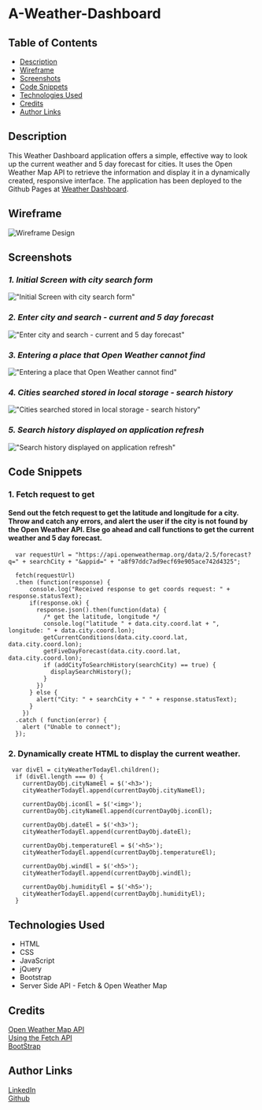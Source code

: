 # A-Weather-Dashboard
## Table of Contents
* [Description](#description)
* [Wireframe](#wireframe)
* [Screenshots](#screenshots)
* [Code Snippets](#code-snippets)
* [Technologies Used](#technologies-used)
* [Credits](#credits)
* [Author Links](#author-links)

## Description

This Weather Dashboard application offers a simple, effective way to look up the current weather and 5 day forecast for cities. It uses the Open Weather Map API to retrieve the information and display it in a dynamically created, responsive interface. The application has been deployed to the Github Pages at [Weather Dashboard](https://sbhikshe.github.io/A-Weather-Dashboard/).

## Wireframe
![Wireframe Design](./assets/images/WD_1.png)

## Screenshots
### *1. Initial Screen with city search form*
!["Initial Screen with city search form"](./assets/images/WD_2.png)

### *2. Enter city and search - current and 5 day forecast*
!["Enter city and search - current and 5 day forecast"](./assets/images/WD_3.png)

### *3. Entering a place that Open Weather cannot find*
!["Entering a place that Open Weather cannot find"](./assets/images/WD_4.png)

### *4. Cities searched stored in local storage - search history*
!["Cities searched stored in local storage - search history"](./assets/images/WD_5.png)

### *5. Search history displayed on application refresh*
!["Search history displayed on application refresh"](./assets/images/WD_6.png)

## Code Snippets

### 1. Fetch request to get 
#### Send out the fetch request to get the latitude and longitude for a city. Throw and catch any errors, and alert the user if the city is not found by the Open Weather API. Else go ahead and call functions to get the current weather and 5 day forecast.
```
  var requestUrl = "https://api.openweathermap.org/data/2.5/forecast?q=" + searchCity + "&appid=" + "a8f97ddc7ad9ecf69e905ace742d4325";

  fetch(requestUrl)
  .then (function(response) {
      console.log("Received response to get coords request: " + response.statusText);
      if(response.ok) {
        response.json().then(function(data) {
          /* get the latitude, longitude */
          console.log("latitude " + data.city.coord.lat + ", longitude: " + data.city.coord.lon);
          getCurrentConditions(data.city.coord.lat, data.city.coord.lon);
          getFiveDayForecast(data.city.coord.lat, data.city.coord.lon);
          if (addCityToSearchHistory(searchCity) == true) {
            displaySearchHistory();
          }
        })
      } else {
        alert("City: " + searchCity + " " + response.statusText);
      }
    })
  .catch ( function(error) {
    alert ("Unable to connect");
  });
```
### 2. Dynamically create HTML to display the current weather.
```
 var divEl = cityWeatherTodayEl.children();
  if (divEl.length === 0) {
    currentDayObj.cityNameEl = $('<h3>');
    cityWeatherTodayEl.append(currentDayObj.cityNameEl);

    currentDayObj.iconEl = $('<img>');
    currentDayObj.cityNameEl.append(currentDayObj.iconEl);

    currentDayObj.dateEl = $('<h3>');
    cityWeatherTodayEl.append(currentDayObj.dateEl);

    currentDayObj.temperatureEl = $('<h5>');
    cityWeatherTodayEl.append(currentDayObj.temperatureEl);

    currentDayObj.windEl = $('<h5>');
    cityWeatherTodayEl.append(currentDayObj.windEl);

    currentDayObj.humidityEl = $('<h5>');
    cityWeatherTodayEl.append(currentDayObj.humidityEl);
  }
```

## Technologies Used
- HTML
- CSS
- JavaScript
- jQuery
- Bootstrap
- Server Side API - Fetch & Open Weather Map

## Credits
[Open Weather Map API](https://openweathermap.org/api)\
[Using the Fetch API](https://developer.mozilla.org/en-US/docs/Web/API/Fetch_API/Using_Fetch)\
[BootStrap](https://getbootstrap.com/docs/4.0/layout/overview/)

## Author Links
[LinkedIn](https://www.linkedin.com/in/sripriya-bhikshesvaran-8520992/)\
[Github](https://github.com/sbhikshe)
